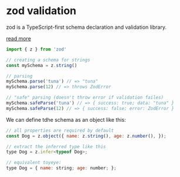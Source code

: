 # zod validation

zod is a TypeScript-first schema declaration and validation library.

[read more](https://zod.dev/)

```js
import { z } from 'zod'

// creating a schema for strings
const mySchema = z.string()

// parsing
mySchema.parse('tuna') // => "tuna"
mySchema.parse(12) // => throws ZodError

// "safe" parsing (doesn't throw error if validation failes)
mySchema.safeParse('tuna') // => { success: true; data: "tuna" }
mySchema.safeParse(12) // => { success: false; error: ZodError }
```

We can define tdhe schema as an object like this:

<!--snippet 8e7818891e9ab9f923a753ea16fe99b3-->
<!--title: Define object-->
<!--descr: We can define the schema as an object like this-->

```js
// all properties are required by default
const Dog = z.object({ name: z.string(), age: z.number(), });

// extract the inferred type like this
type Dog = z.infer<typeof Dog>;

// equivalent toyeye:
type Dog = { name: string; age: number; };
```

<!--/snippet-->
